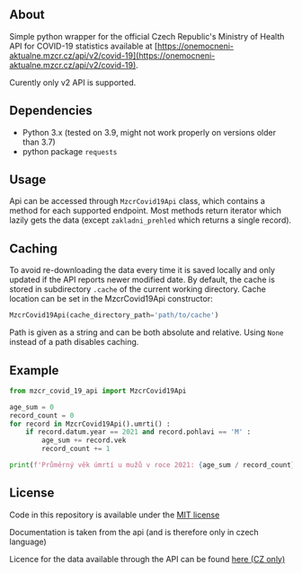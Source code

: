 ## About

Simple python wrapper for the official Czech Republic's Ministry of Health API for COVID-19
statistics available at
[https://onemocneni-aktualne.mzcr.cz/api/v2/covid-19](https://onemocneni-aktualne.mzcr.cz/api/v2/covid-19).

Curently only v2 API is supported.

## Dependencies

- Python 3.x (tested on 3.9, might not work properly on versions older than 3.7)
- python package `requests`

## Usage

Api can be accessed through `MzcrCovid19Api` class, which contains a method for each supported
endpoint. Most methods return iterator which lazily gets the data (except `zakladni_prehled` which 
returns a single record).

## Caching

To avoid re-downloading the data every time it is saved locally and only updated if the API reports
newer modified date. By default, the cache is stored in subdirectory `.cache` of the current working
directory. Cache location can be set in the MzcrCovid19Api constructor:

```python
MzcrCovid19Api(cache_directory_path='path/to/cache')
```

Path is given as a string and can be both absolute and relative. Using `None` instead of a path
disables caching. 

## Example 

```python
from mzcr_covid_19_api import MzcrCovid19Api

age_sum = 0
record_count = 0
for record in MzcrCovid19Api().umrti() :
    if record.datum.year == 2021 and record.pohlavi == 'M' :
        age_sum += record.vek
        record_count += 1

print(f'Průměrný věk úmrtí u mužů v roce 2021: {age_sum / record_count}')
```

## License

Code in this repository is available under the [MIT license](LICENSE)

Documentation is taken from the api (and is therefore only in czech language)

Licence for the data available through the API can be found
[here (CZ only)](http://data.gov.cz/podmínky-užití/volný-přístup/)
